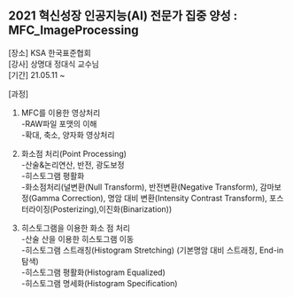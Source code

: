 ## 2021 혁신성장 인공지능(AI) 전문가 집중 양성 : MFC_ImageProcessing

[장소] KSA 한국표준협회   
[강사] 상명대 정대식 교수님   
[기간] 21.05.11 ~    

[과정]
1. MFC를 이용한 영상처리   
-RAW파일 포맷의 이해   
-확대, 축소, 양자화 영상처리   

2. 화소점 처리(Point Processing)   
-산술&논리연산, 반전, 광도보정   
-히스토그램 평활화   
-화소점처리(널변환(Null Transform), 반전변환(Negative Transform), 감마보정(Gamma Correction), 명암 대비 변환(Intensity Contrast Transform), 포스터라이징(Posterizing),이진화(Binarization))   

3. 히스토그램을 이용한 화소 점 처리   
-산술 산을 이용한 히스토그램 이동   
-히스토그램 스트래칭(Histogram Stretching) (기본명암 대비 스트래칭, End-in 탐색)   
-히스토그램 평활화(Histogram Equalized)   
-히스토그램 명세화(Histogram Specification)   
